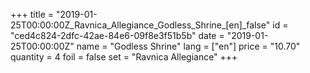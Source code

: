 +++
title = "2019-01-25T00:00:00Z_Ravnica_Allegiance_Godless_Shrine_[en]_false"
id = "ced4c824-2dfc-42ae-84e6-09f8e3f51b5b"
date = "2019-01-25T00:00:00Z"
name = "Godless Shrine"
lang = ["en"]
price = "10.70"
quantity = 4
foil = false
set = "Ravnica Allegiance"
+++
